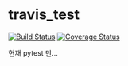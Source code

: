 # travis_test 
[![Build Status](https://travis-ci.org/ngh3053/travis_test.svg?branch=master)](https://travis-ci.org/ngh3053/travis_test) [![Coverage Status](https://coveralls.io/repos/github/ngh3053/travis_test/badge.svg?branch=master)](https://coveralls.io/github/ngh3053/travis_test?branch=master)

현재 pytest 만...

